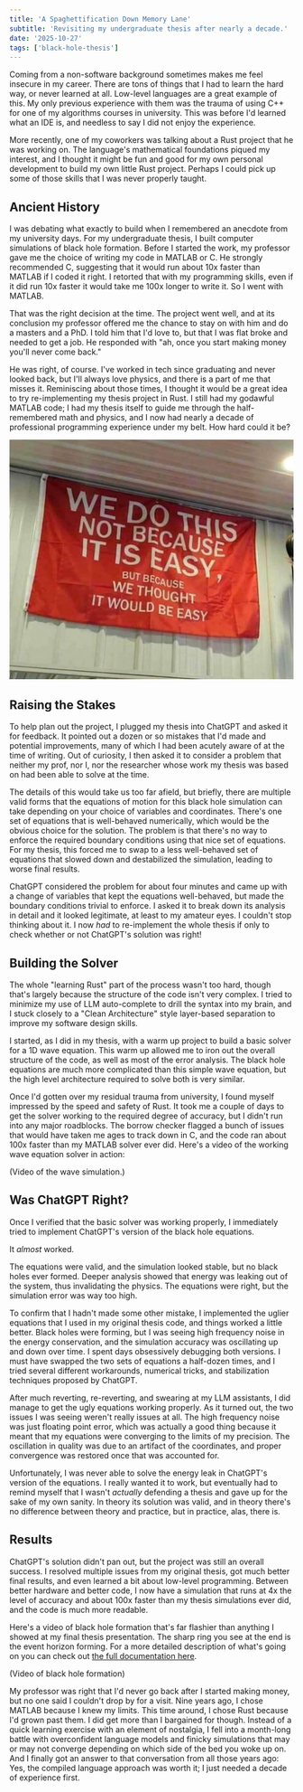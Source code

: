 ```yaml
---
title: 'A Spaghettification Down Memory Lane'
subtitle: 'Revisiting my undergraduate thesis after nearly a decade.'
date: '2025-10-27'
tags: ['black-hole-thesis']
---
```


Coming from a non-software background sometimes makes me feel insecure in my career. There are tons of things that I had to learn the hard way, or never learned at all. Low-level languages are a great example of this. My only previous experience with them was the trauma of using C++ for one of my algorithms courses in university. This was before I'd learned what an IDE is, and needless to say I did not enjoy the experience.

More recently, one of my coworkers was talking about a Rust project that he was working on. The language's mathematical foundations piqued my interest, and I thought it might be fun and good for my own personal development to build my own little Rust project. Perhaps I could pick up some of those skills that I was never properly taught.

## Ancient History

I was debating what exactly to build when I remembered an anecdote from my university days. For my undergraduate thesis, I built computer simulations of black hole formation. Before I started the work, my professor gave me the choice of writing my code in MATLAB or C. He strongly recommended C, suggesting that it would run about 10x faster than MATLAB if I coded it right. I retorted that with my programming skills, even if it did run 10x faster it would take me 100x longer to write it. So I went with MATLAB.

That was the right decision at the time. The project went well, and at its conclusion my professor offered me the chance to stay on with him and do a masters and a PhD. I told him that I'd love to, but that I was flat broke and needed to get a job. He responded with "ah, once you start making money you'll never come back."

He was right, of course. I've worked in tech since graduating and never looked back, but I'll always love physics, and there is a part of me that misses it. Reminiscing about those times, I thought it would be a great idea to try re-implementing my thesis project in Rust. I still had my godawful MATLAB code; I had my thesis itself to guide me through the half-remembered math and physics, and I now had nearly a decade of professional programming experience under my belt. How hard could it be?

![We do this, not because it is easy, but because we thought it would be easy.](../../../images/blog/2025/black-hole-thesis/thought-it-would-be-easy.jpg)

## Raising the Stakes

To help plan out the project, I plugged my thesis into ChatGPT and asked it for feedback. It pointed out a dozen or so mistakes that I'd made and potential improvements, many of which I had been acutely aware of at the time of writing. Out of curiosity, I then asked it to consider a problem that neither my prof, nor I, nor the researcher whose work my thesis was based on had been able to solve at the time.

The details of this would take us too far afield, but briefly, there are multiple valid forms that the equations of motion for this black hole simulation can take depending on your choice of variables and coordinates. There's one set of equations that is well-behaved numerically, which would be the obvious choice for the solution. The problem is that there's no way to enforce the required boundary conditions using that nice set of equations. For my thesis, this forced me to swap to a less well-behaved set of equations that slowed down and destabilized the simulation, leading to worse final results.

ChatGPT considered the problem for about four minutes and came up with a change of variables that kept the equations well-behaved, but made the boundary conditions trivial to enforce. I asked it to break down its analysis in detail and it looked legitimate, at least to my amateur eyes. I couldn't stop thinking about it. I now _had_ to re-implement the whole thesis if only to check whether or not ChatGPT's solution was right!

## Building the Solver

The whole "learning Rust" part of the process wasn't too hard, though that's largely because the structure of the code isn't very complex. I tried to minimize my use of LLM auto-complete to drill the syntax into my brain, and I stuck closely to a "Clean Architecture" style layer-based separation to improve my software design skills.

I started, as I did in my thesis, with a warm up project to build a basic solver for a 1D wave equation. This warm up allowed me to iron out the overall structure of the code, as well as most of the error analysis. The black hole equations are much more complicated than this simple wave equation, but the high level architecture required to solve both is very similar.

Once I'd gotten over my residual trauma from university, I found myself impressed by the speed and safety of Rust. It took me a couple of days to get the solver working to the required degree of accuracy, but I didn't run into any major roadblocks. The borrow checker flagged a bunch of issues that would have taken me ages to track down in C, and the code ran about 100x faster than my MATLAB solver ever did. Here's a video of the working wave equation solver in action:

(Video of the wave simulation.)

## Was ChatGPT Right?

Once I verified that the basic solver was working properly, I immediately tried to implement ChatGPT's version of the black hole equations.

It _almost_ worked.

The equations were valid, and the simulation looked stable, but no black holes ever formed. Deeper analysis showed that energy was leaking out of the system, thus invalidating the physics. The equations were right, but the simulation error was way too high.

To confirm that I hadn't made some other mistake, I implemented the uglier equations that I used in my original thesis code, and things worked a little better. Black holes were forming, but I was seeing high frequency noise in the energy conservation, and the simulation accuracy was oscillating up and down over time. I spent days obsessively debugging both versions. I must have swapped the two sets of equations a half-dozen times, and I tried several different workarounds, numerical tricks, and stabilization techniques proposed by ChatGPT.

After much reverting, re-reverting, and swearing at my LLM assistants, I did manage to get the ugly equations working properly. As it turned out, the two issues I was seeing weren't really issues at all. The high frequency noise was just floating point error, which was actually a good thing because it meant that my equations were converging to the limits of my precision. The oscillation in quality was due to an artifact of the coordinates, and proper convergence was restored once that was accounted for.

Unfortunately, I was never able to solve the energy leak in ChatGPT's version of the equations. I really wanted it to work, but eventually had to remind myself that I wasn't _actually_ defending a thesis and gave up for the sake of my own sanity. In theory its solution was valid, and in theory there's no difference between theory and practice, but in practice, alas, there is.

## Results

ChatGPT's solution didn't pan out, but the project was still an overall success. I resolved multiple issues from my original thesis, got much better final results, and even learned a bit about low-level programming. Between better hardware and better code, I now have a simulation that runs at 4x the level of accuracy and about 100x faster than my thesis simulations ever did, and the code is much more readable.

Here's a video of black hole formation that's far flashier than anything I showed at my final thesis presentation. The sharp ring you see at the end is the event horizon forming. For a more detailed description of what's going on you can check out [the full documentation here](https://github.com/clambro/black-hole-thesis/blob/main/docs/description.md).

(Video of black hole formation)

My professor was right that I'd never go back after I started making money, but no one said I couldn't drop by for a visit. Nine years ago, I chose MATLAB because I knew my limits. This time around, I chose Rust because I'd grown past them. I did get more than I bargained for though. Instead of a quick learning exercise with an element of nostalgia, I fell into a month-long battle with overconfident language models and finicky simulations that may or may not converge depending on which side of the bed you woke up on. And I finally got an answer to that conversation from all those years ago: Yes, the compiled language approach was worth it; I just needed a decade of experience first.

